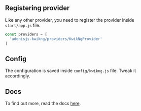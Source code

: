 ## Registering provider

Like any other provider, you need to register the provider inside `start/app.js` file.

```js
const providers = [
  'adonisjs-kwikng/providers/KwikNgProvider'
]
```

## Config

The configuration is saved inside `config/kwikng.js` file. Tweak it accordingly.

## Docs

To find out more, read the docs [here](https://github.com/stitchng/adonis-kwikng).
